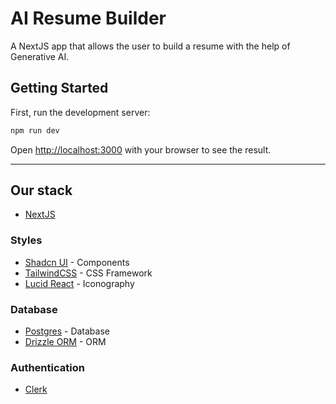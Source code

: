 # AI Resume Builder
A NextJS app that allows the user to build a resume with the help of Generative AI. 


## Getting Started

First, run the development server:

```bash
npm run dev
```

Open [http://localhost:3000](http://localhost:3000) with your browser to see the result.

---

## Our stack

- [NextJS](https://nextjs.org/)

### Styles
- [Shadcn UI](https://ui.shadcn.com/) - Components
- [TailwindCSS](https://tailwindcss.com/) - CSS Framework
- [Lucid React](https://lucide.dev/guide/packages/lucide-react) - Iconography

### Database
- [Postgres]([https](https://www.postgresql.org/)) - Database
- [Drizzle ORM](https://orm.drizzle.team/docs/get-started/postgresql-new) - ORM

### Authentication
- [Clerk](https://clerk.com/)

